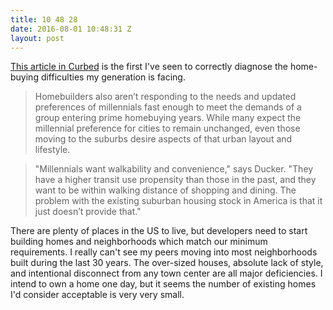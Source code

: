 ```yaml
---
title: 10 48 28
date: 2016-08-01 10:48:31 Z
layout: post
---
```


[This article in Curbed](http://www.curbed.com/2016/6/21/11956516/millennial-first-time-home-trends-suburbs) is the first I've seen to correctly diagnose the home-buying difficulties my generation is facing.

> Homebuilders also aren’t responding to the needs and updated preferences of millennials fast enough to meet the demands of a group entering prime homebuying years. While many expect the millennial preference for cities to remain unchanged, even those moving to the suburbs desire aspects of that urban layout and lifestyle.

> "Millennials want walkability and convenience," says Ducker. "They have a higher transit use propensity than those in the past, and they want to be within walking distance of shopping and dining. The problem with the existing suburban housing stock in America is that it just doesn’t provide that."

There are plenty of places in the US to live, but developers need to start building homes and neighborhoods which match our minimum requirements. I really can't see my peers moving into most neighborhoods built during the last 30 years. The over-sized houses, absolute lack of style, and intentional disconnect from any town center are all major deficiencies. I intend to own a home one day, but it seems the number of existing homes I'd consider acceptable is very very small.
